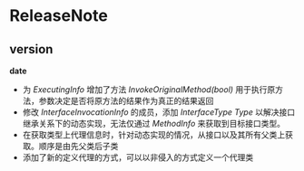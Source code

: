 # ReleaseNote

## version
**date**

* 为 *ExecutingInfo* 增加了方法 *InvokeOriginalMethod(bool)* 用于执行原方法，参数决定是否将原方法的结果作为真正的结果返回
* 修改 *InterfaceInvocationInfo* 的成员，添加 *InterfaceType Type* 以解决接口继承关系下的动态实现，无法仅通过 *MethodInfo* 来获取到目标接口类型。
* 在获取类型上代理信息时，针对动态实现的情况，从接口以及其所有父类上获取。顺序是由先父类后子类
* 添加了新的定义代理的方式，可以以非侵入的方式定义一个代理类